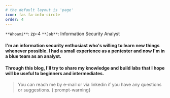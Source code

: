 ```yaml
---
# the default layout is 'page'
icon: fas fa-info-circle
order: 4
---
```



`**Whoami**`: zp-4
`**Job**`: Information Security Analyst
 
 #### I'm an information security enthusiast who's willing to learn new things whenever possible. I had a small experience as a pentester and now I'm in a blue team as an analyst.
 
 #### Through this blog, I'll try to share my knowledge and build labs that I hope will be useful to beginners and intermediates.

> You can reach me by e-mail or via linkedin if you have any questions or suggestions.
> {:prompt-warning}
